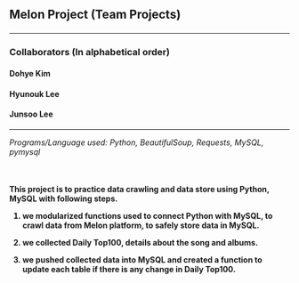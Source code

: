 
<h2> Melon Project (Team Projects)
<hr>
<h3> Collaborators (In alphabetical order) <br>
<h4> Dohye Kim
<h4> Hyunouk Lee
  <h4> Junsoo Lee </h4>
  <hr>

*Programs/Language used: Python, BeautifulSoup, Requests, MySQL, pymysql*

<br>
<h4> This project is to practice data crawling and data store using Python, MySQL with following steps. <br>

1. we modularized functions used to connect Python with MySQL, to crawl data from Melon platform, to safely store data in MySQL. <br>

2. we collected Daily Top100, details about the song and albums.<br>

3. we pushed collected data into MySQL and created a function to update each table if there is any change in Daily Top100. <br>
